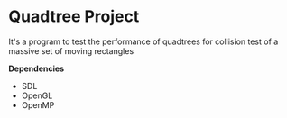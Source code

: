 <h1>Quadtree Project</h1>

It's a program to test the performance of quadtrees for collision test of a massive set of moving rectangles


<b>Dependencies</b>
<ul>
	<li>SDL</li>
	<li>OpenGL</li>
	<li>OpenMP</li>
</ul>